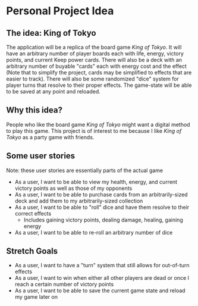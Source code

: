 # Personal Project Idea

## The idea: King of Tokyo

The application will be a replica of the board
game *King of Tokyo*. It will have an arbitrary
number of player boards each with life, 
energy, victory points, and current
Keep power cards. There will also be a deck with
an arbitrary number of buyable "cards" each
with energy cost and the effect (Note that to 
simplify the project, cards may
be simplified to effects that are easier
to track). There will also be some randomized 
"dice" system for player turns that resolve
to their proper effects. The game-state will be
able to be saved at any point and reloaded. 

## Why this idea?

People who like the board game *King of Tokyo*
might want a digital method to play this game. 
This project is of interest to me because I 
like *King of Tokyo* as a party game with 
friends. 

## Some user stories 
Note: these user stories are essentially parts
of the actual game
- As a user, I want to be able to view my health,
energy, and current victory points as well as 
those of my opponents
- As a user, I want to be able to purchase cards
from an arbitrarily-sized deck and add them to
my arbitrarily-sized collection
- As a user, I want to be able to "roll" dice
    and have them resolve to their correct effects
  - Includes gaining victory points, dealing
    damage, healing, gaining energy
- As a user, I want to be able to re-roll an
  arbitrary number of dice

## Stretch Goals
- As a user, I want to have a "turn" system that
still allows for out-of-turn effects
- As a user, I want to win when either all other
players are dead or once I reach a certain 
number of victory points
- As a user, I want to be able to save the current
  game state and reload my game later on
